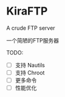 # KiraFTP

A crude FTP server

一个简陋的FTP服务器

TODO:

- [ ] 支持 Nautils
- [ ] 支持 Chroot
- [ ] 更多命令
- [ ] 性能优化

